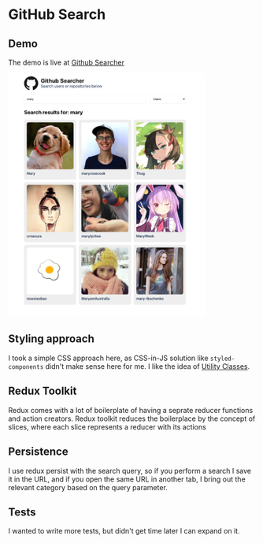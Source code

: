 # GitHub Search

## Demo
The demo is live at
[Github Searcher](https://tradeling-test.vercel.app/)

<img src="public/screenshot.png" width="400px" />

## Styling approach
I took a simple CSS approach here, as CSS-in-JS solution like `styled-components` didn't make sense here for me. I like the idea of [Utility Classes](https://tailwindcss.com/#what-is-tailwind).

## Redux Toolkit
Redux comes with a lot of boilerplate of having a seprate reducer functions and action creators. Redux toolkit reduces the boilerplace by the concept of slices, where each slice represents a reducer with its actions

## Persistence
I use redux persist with the search query, so if you perform a search I save it in the URL, and if you open the same URL in another tab, I bring out the relevant category based on the query parameter.

## Tests
I wanted to write more tests, but didn't get time later I can expand on it.
